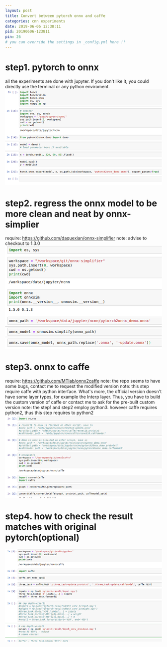 ```yaml
---
layout: post
title: Convert between pytorch onnx and caffe
categories: cnn experiments
date: 2019-06-06 12:38:11
pid: 20190606-123811
pin: 26
# you can override the settings in _config.yml here !!
---
```


# step1. pytorch to onnx
all the experiments are done with jupyter. If you don't like it, you could directly use the terminal or any python enviroment.
![step1](/w3c/images/experiments/pytorch-onnx-caffe01.png "step1")

# step2. regress the onnx model to be more clean and neat by onnx-simplier
require: https://github.com/daquexian/onnx-simplifier
note: advise to checkout to 1.3.0
![step2](/w3c/images/experiments/pytorch-onnx-caffe02.png "step2")

# step3. onnx to caffe
require: https://github.com/MTlab/onnx2caffe
note: the repo seems to have some bugs, contact me to request the modified version
note: this step require caffe with python interface. What's more, the official version doesn't have some layer types, for example the Interp layer. Thus, you have to build the custom version of caffe or contact me to ask for the pre-built custom version
note: the step1 and step2 employ python3. however caffe requires python2, thus this step requires to python2
![step3](/w3c/images/experiments/pytorch-onnx-caffe03.png "step3")

# step4. how to check the result matches with original pytorch(optional)
![step4](/w3c/images/experiments/pytorch-onnx-caffe04.png "step4")


